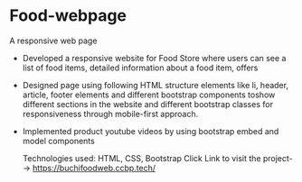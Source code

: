 # Food-webpage
 A responsive web page

- Developed a responsive website for Food Store where users can see a list of food items, detailed information about a food item, offers

- Designed page using following HTML structure elements like li, header, article, footer elements and different bootstrap components toshow        different sections in the website and different bootstrap classes for responsiveness through mobile-first approach.

- Implemented product youtube videos by using bootstrap embed and model components

  Technologies used: HTML, CSS, Bootstrap
  Click Link to visit the project--> https://buchifoodweb.ccbp.tech/
